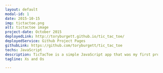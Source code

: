 ```yaml
---
layout: default
modal-id: 1
date: 2015-10-15
img: tictactoe.png
alt: tictactoe image
project-date: October 2015
deployedLink: http://toryburgett.github.io/tic_tac_toe/
deployedService: Github Project Pages
githubLink: https://github.com/toryburgett/tic_tac_toe
techs: JavaScript
description: TicTacToe is a simple JavaScript app that was my first project as a web developer at General Assembly.
tagline: Xs and Os

---
```

